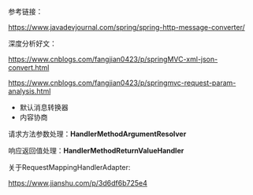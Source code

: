 参考链接：

https://www.javadevjournal.com/spring/spring-http-message-converter/

深度分析好文：

https://www.cnblogs.com/fangjian0423/p/springMVC-xml-json-convert.html

https://www.cnblogs.com/fangjian0423/p/springmvc-request-param-analysis.html



* 默认消息转换器
* 内容协商



请求方法参数处理：**HandlerMethodArgumentResolver**

响应返回值处理：**HandlerMethodReturnValueHandler**





关于RequestMappingHandlerAdapter:

https://www.jianshu.com/p/3d6df6b725e4